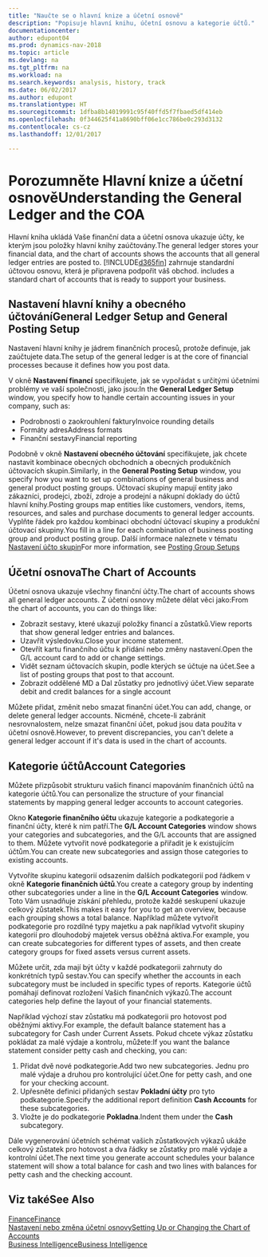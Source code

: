 ```yaml
---
title: "Naučte se o hlavní knize a účetní osnově"
description: "Popisuje hlavní knihu, účetní osnovu a kategorie účtů."
documentationcenter: 
author: edupont04
ms.prod: dynamics-nav-2018
ms.topic: article
ms.devlang: na
ms.tgt_pltfrm: na
ms.workload: na
ms.search.keywords: analysis, history, track
ms.date: 06/02/2017
ms.author: edupont
ms.translationtype: HT
ms.sourcegitcommit: 1dfba8b14019991c95f40ffd5f7fbaed5df414eb
ms.openlocfilehash: 0f344625f41a8690bff06e1cc786be0c293d3132
ms.contentlocale: cs-cz
ms.lasthandoff: 12/01/2017

---
```

# <a name="understanding-the-general-ledger-and-the-coa"></a><span data-ttu-id="e16e1-103">Porozumněte Hlavní knize a účetní osnově</span><span class="sxs-lookup"><span data-stu-id="e16e1-103">Understanding the General Ledger and the COA</span></span>
<span data-ttu-id="e16e1-104">Hlavní kniha ukládá Vaše finanční data a účetní osnova ukazuje účty, ke kterým jsou položky hlavní knihy zaúčtovány.</span><span class="sxs-lookup"><span data-stu-id="e16e1-104">The general ledger stores your financial data, and the chart of accounts shows the accounts that all general ledger entries are posted to.</span></span> [!INCLUDE[d365fin](includes/d365fin_md.md)]<span data-ttu-id="e16e1-105"> zahrnuje standardní účtovou osnovu, která je připravena podpořit váš obchod.</span><span class="sxs-lookup"><span data-stu-id="e16e1-105"> includes a standard chart of accounts that is ready to support your business.</span></span>

## <a name="general-ledger-setup-and-general-posting-setup"></a><span data-ttu-id="e16e1-106">Nastavení hlavní knihy a obecného účtování</span><span class="sxs-lookup"><span data-stu-id="e16e1-106">General Ledger Setup and General Posting Setup</span></span>
<span data-ttu-id="e16e1-107">Nastavení hlavní knihy je jádrem finančních procesů, protože definuje, jak zaúčtujete data.</span><span class="sxs-lookup"><span data-stu-id="e16e1-107">The setup of the general ledger is at the core of financial processes because it defines how you post data.</span></span>  

<span data-ttu-id="e16e1-108">V okně **Nastavení financí** specifikujete, jak se vypořádat s určitými účetními problémy ve vaší společnosti, jako jsou:</span><span class="sxs-lookup"><span data-stu-id="e16e1-108">In the **General Ledger Setup** window, you specify how to handle certain accounting issues in your company, such as:</span></span>  

* <span data-ttu-id="e16e1-109">Podrobnosti o zaokrouhlení faktury</span><span class="sxs-lookup"><span data-stu-id="e16e1-109">Invoice rounding details</span></span>  
* <span data-ttu-id="e16e1-110">Formáty adres</span><span class="sxs-lookup"><span data-stu-id="e16e1-110">Address formats</span></span>  
* <span data-ttu-id="e16e1-111">Finanční sestavy</span><span class="sxs-lookup"><span data-stu-id="e16e1-111">Financial reporting</span></span>  

<span data-ttu-id="e16e1-112">Podobně v okně **Nastavení obecného účtování** specifikujete, jak chcete nastavit kombinace obecných obchodních a obecných produkčních účtovacích skupin.</span><span class="sxs-lookup"><span data-stu-id="e16e1-112">Similarly, in the **General Posting Setup** window, you specify how you want to set up combinations of general business and general product posting groups.</span></span> <span data-ttu-id="e16e1-113">Účtovací skupiny mapují entity jako zákazníci, prodejci, zboží, zdroje a prodejní a nákupní doklady do účtů hlavní knihy.</span><span class="sxs-lookup"><span data-stu-id="e16e1-113">Posting groups map entities like customers, vendors, items, resources, and sales and purchase documents to general ledger accounts.</span></span> <span data-ttu-id="e16e1-114">Vyplňte řádek pro každou kombinaci obchodní účtovací skupiny a produkční účtovací skupiny.</span><span class="sxs-lookup"><span data-stu-id="e16e1-114">You fill in a line for each combination of business posting group and product posting group.</span></span> <span data-ttu-id="e16e1-115">Další informace naleznete v tématu [Nastavení účto skupin](finance-posting-groups.md)</span><span class="sxs-lookup"><span data-stu-id="e16e1-115">For more information, see [Posting Group Setups](finance-posting-groups.md)</span></span>  

## <a name="the-chart-of-accounts"></a><span data-ttu-id="e16e1-116">Účetní osnova</span><span class="sxs-lookup"><span data-stu-id="e16e1-116">The Chart of Accounts</span></span>
<span data-ttu-id="e16e1-117">Účetní osnova ukazuje všechny finanční účty.</span><span class="sxs-lookup"><span data-stu-id="e16e1-117">The chart of accounts shows all general ledger accounts.</span></span> <span data-ttu-id="e16e1-118">Z účetní osnovy můžete dělat věci jako:</span><span class="sxs-lookup"><span data-stu-id="e16e1-118">From the chart of accounts, you can do things like:</span></span>  

* <span data-ttu-id="e16e1-119">Zobrazit sestavy, které ukazují položky financí a zůstatků.</span><span class="sxs-lookup"><span data-stu-id="e16e1-119">View reports that show general ledger entries and balances.</span></span>  
* <span data-ttu-id="e16e1-120">Uzavřít výsledovku.</span><span class="sxs-lookup"><span data-stu-id="e16e1-120">Close your income statement.</span></span>  
* <span data-ttu-id="e16e1-121">Otevřít kartu finančního účtu k přidání nebo změny nastavení.</span><span class="sxs-lookup"><span data-stu-id="e16e1-121">Open the G/L account card to add or change settings.</span></span>  
* <span data-ttu-id="e16e1-122">Vidět seznam účtovacích skupin, podle kterých se účtuje na účet.</span><span class="sxs-lookup"><span data-stu-id="e16e1-122">See a list of posting groups that post to that account.</span></span>
* <span data-ttu-id="e16e1-123">Zobrazit oddělené MD a Dal zůstatky pro jednotlivý účet.</span><span class="sxs-lookup"><span data-stu-id="e16e1-123">View separate debit and credit balances for a single account</span></span>  

<span data-ttu-id="e16e1-124">Můžete přidat, změnit nebo smazat finanční účet.</span><span class="sxs-lookup"><span data-stu-id="e16e1-124">You can add, change, or delete general ledger accounts.</span></span> <span data-ttu-id="e16e1-125">Nicméně, chcete-li zabránit nesrovnalostem, nelze smazat finanční účet, pokud jsou data použita v účetní osnově.</span><span class="sxs-lookup"><span data-stu-id="e16e1-125">However, to prevent discrepancies, you can't delete a general ledger account if it's data is used in the chart of accounts.</span></span>  

## <a name="account-categories"></a><span data-ttu-id="e16e1-126">Kategorie účtů</span><span class="sxs-lookup"><span data-stu-id="e16e1-126">Account Categories</span></span>
<span data-ttu-id="e16e1-127">Můžete přizpůsobit strukturu vašich financí mapováním finančních účtů na kategorie účtů.</span><span class="sxs-lookup"><span data-stu-id="e16e1-127">You can personalize the structure of your financial statements by mapping general ledger accounts to account categories.</span></span>  

<span data-ttu-id="e16e1-128">Okno **Kategorie finančního účtu** ukazuje kategorie a podkategorie a finanční účty, které k nim patří.</span><span class="sxs-lookup"><span data-stu-id="e16e1-128">The **G/L Account Categories** window shows your categories and subcategories, and the G/L accounts that are assigned to them.</span></span> <span data-ttu-id="e16e1-129">Můžete vytvořit nové podkategorie a přiřadit je k existujícím účtům.</span><span class="sxs-lookup"><span data-stu-id="e16e1-129">You can create new subcategories and assign those categories to existing accounts.</span></span>  

<span data-ttu-id="e16e1-130">Vytvoříte skupinu kategorií odsazením dalších podkategorií pod řádkem v okně **Kategorie finančních účtů**.</span><span class="sxs-lookup"><span data-stu-id="e16e1-130">You create a category group by indenting other subcategories under a line in the **G/L Account Categories** window.</span></span> <span data-ttu-id="e16e1-131">Toto Vám usnadňuje získání přehledu, protože každé seskupení ukazuje celkový zůstatek.</span><span class="sxs-lookup"><span data-stu-id="e16e1-131">This makes it easy for you to get an overview, because each grouping shows a total balance.</span></span> <span data-ttu-id="e16e1-132">Například můžete vytvořit podkategorie pro rozdílné typy majetku a pak například vytvořit skupiny kategorií pro dlouhodobý majetek versus oběžná aktiva.</span><span class="sxs-lookup"><span data-stu-id="e16e1-132">For example, you can create subcategories for different types of assets, and then create category groups for fixed assets versus current assets.</span></span>  

<span data-ttu-id="e16e1-133">Můžete určit, zda mají být účty v každé podkategorii zahrnuty do konkrétních typů sestav.</span><span class="sxs-lookup"><span data-stu-id="e16e1-133">You can specify whether the accounts in each subcategory must be included in specific types of reports.</span></span> <span data-ttu-id="e16e1-134">Kategorie účtů pomáhají definovat rozložení Vašich finančních výkazů.</span><span class="sxs-lookup"><span data-stu-id="e16e1-134">The account categories help define the layout of your financial statements.</span></span>  

<span data-ttu-id="e16e1-135">Například výchozí stav zůstatku má podkategorii pro hotovost pod oběžnými aktivy.</span><span class="sxs-lookup"><span data-stu-id="e16e1-135">For example, the default balance statement has a subcategory for Cash under Current Assets.</span></span> <span data-ttu-id="e16e1-136">Pokud chcete výkaz zůstatku pokládat za malé výdaje a kontrolu, můžete:</span><span class="sxs-lookup"><span data-stu-id="e16e1-136">If you want the balance statement consider petty cash and checking, you can:</span></span>  

1. <span data-ttu-id="e16e1-137">Přidat dvě nové podkategorie.</span><span class="sxs-lookup"><span data-stu-id="e16e1-137">Add two new subcategories.</span></span> <span data-ttu-id="e16e1-138">Jednu pro malé výdaje a druhou pro kontrolující účet.</span><span class="sxs-lookup"><span data-stu-id="e16e1-138">One for petty cash, and one for your checking account.</span></span>  
2. <span data-ttu-id="e16e1-139">Upřesněte definici přidaných sestav **Pokladní účty** pro tyto podkategorie.</span><span class="sxs-lookup"><span data-stu-id="e16e1-139">Specify the additional report definition **Cash Accounts** for these subcategories.</span></span>  
3. <span data-ttu-id="e16e1-140">Vložte je do podkategorie **Pokladna**.</span><span class="sxs-lookup"><span data-stu-id="e16e1-140">Indent them under the **Cash** subcategory.</span></span>  

<span data-ttu-id="e16e1-141">Dále vygenerování účetních schémat vašich zůstatkových výkazů ukáže celkový zůstatek pro hotovost a dva řádky se zůstatky pro malé výdaje a kontrolní účet.</span><span class="sxs-lookup"><span data-stu-id="e16e1-141">The next time you generate account schedules your balance statement will show a total balance for cash and two lines with balances for petty cash and the checking account.</span></span>  

## <a name="see-also"></a><span data-ttu-id="e16e1-142">Viz také</span><span class="sxs-lookup"><span data-stu-id="e16e1-142">See Also</span></span>
[<span data-ttu-id="e16e1-143">Finance</span><span class="sxs-lookup"><span data-stu-id="e16e1-143">Finance</span></span>](finance.md)  
[<span data-ttu-id="e16e1-144">Nastavení nebo změna účetní osnovy</span><span class="sxs-lookup"><span data-stu-id="e16e1-144">Setting Up or Changing the Chart of Accounts</span></span>](finance-setup-chart-accounts.md)  
[<span data-ttu-id="e16e1-145">Business Intelligence</span><span class="sxs-lookup"><span data-stu-id="e16e1-145">Business Intelligence</span></span>](bi.md)  

